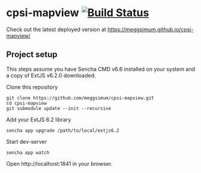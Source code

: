 # cpsi-mapview [![Build Status](https://travis-ci.org/meggsimum/cpsi-mapview.svg?branch=master)](https://travis-ci.org/meggsimum/cpsi-mapview)

Check out the latest deployed version at https://meggsimum.github.io/cpsi-mapview/ 

## Project setup

This steps assume you have Sencha CMD v6.6 installed on your system and a copy of ExtJS v6.2.0 downloaded.

Clone this repository

```
git clone https://github.com/meggsimum/cpsi-mapview.git
cd cpsi-mapview
git submodule update --init --recursive
```

Add your ExtJS 6.2 library

```
sencha app upgrade /path/to/local/extjs6.2
```

Start dev-server

```
sencha app watch
```

Open http://localhost:1841 in your browser.
